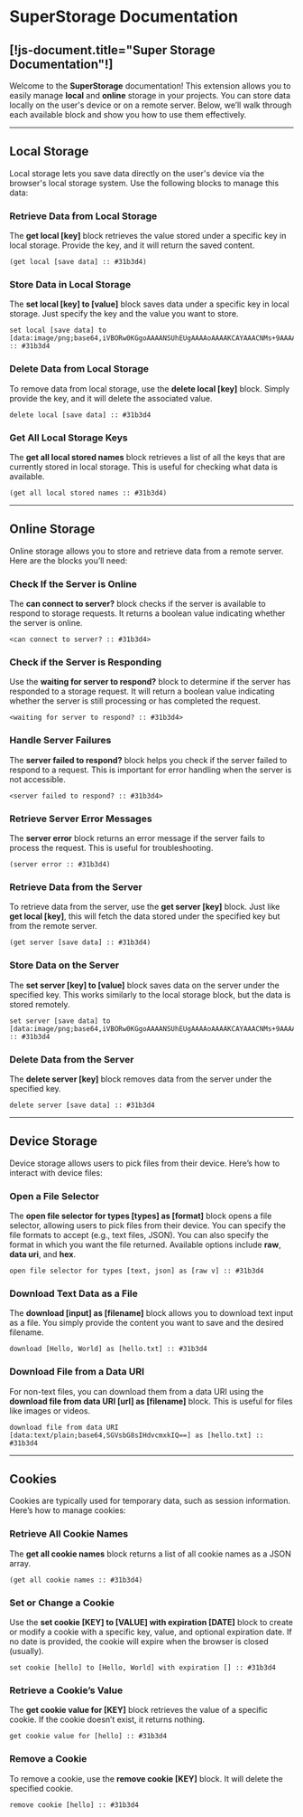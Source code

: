 # SuperStorage Documentation
[!js-document.title="Super Storage Documentation"!]
---

Welcome to the **SuperStorage** documentation! This extension allows you to easily manage **local** and **online** storage in your projects. You can store data locally on the user's device or on a remote server. Below, we’ll walk through each available block and show you how to use them effectively.

---

## Local Storage

Local storage lets you save data directly on the user's device via the browser's local storage system. Use the following blocks to manage this data:

### Retrieve Data from Local Storage

The **get local [key]** block retrieves the value stored under a specific key in local storage. Provide the key, and it will return the saved content.

```scratch3
(get local [save data] :: #31b3d4)
```

### Store Data in Local Storage

The **set local [key] to [value]** block saves data under a specific key in local storage. Just specify the key and the value you want to store.

```scratch3
set local [save data] to [data:image/png;base64,iVBORw0KGgoAAAANSUhEUgAAAAoAAAAKCAYAAACNMs+9AAAAAXNSR0IArs4c6QAAAEpJREFUKFOdkFEKACAIQ+f9D20sUqZUUH45fajTUMObttCZACCkmkzWorGDYtjsEVTomHewnZjSv8Hr6uJu3cxaMfr8Hn2FGspBA/gaFwffFgUWAAAAAElFTkSuQmCC] :: #31b3d4
```

### Delete Data from Local Storage

To remove data from local storage, use the **delete local [key]** block. Simply provide the key, and it will delete the associated value.

```scratch3
delete local [save data] :: #31b3d4
```

### Get All Local Storage Keys

The **get all local stored names** block retrieves a list of all the keys that are currently stored in local storage. This is useful for checking what data is available.

```scratch3
(get all local stored names :: #31b3d4)
```

---

## Online Storage

Online storage allows you to store and retrieve data from a remote server. Here are the blocks you’ll need:

### Check If the Server is Online

The **can connect to server?** block checks if the server is available to respond to storage requests. It returns a boolean value indicating whether the server is online.

```scratch3
<can connect to server? :: #31b3d4>
```

### Check if the Server is Responding

Use the **waiting for server to respond?** block to determine if the server has responded to a storage request. It will return a boolean value indicating whether the server is still processing or has completed the request.

```scratch3
<waiting for server to respond? :: #31b3d4>
```

### Handle Server Failures

The **server failed to respond?** block helps you check if the server failed to respond to a request. This is important for error handling when the server is not accessible.

```scratch3
<server failed to respond? :: #31b3d4>
```

### Retrieve Server Error Messages

The **server error** block returns an error message if the server fails to process the request. This is useful for troubleshooting.

```scratch3
(server error :: #31b3d4)
```

### Retrieve Data from the Server

To retrieve data from the server, use the **get server [key]** block. Just like **get local [key]**, this will fetch the data stored under the specified key but from the remote server.

```scratch3
(get server [save data] :: #31b3d4)
```

### Store Data on the Server

The **set server [key] to [value]** block saves data on the server under the specified key. This works similarly to the local storage block, but the data is stored remotely.

```scratch3
set server [save data] to [data:image/png;base64,iVBORw0KGgoAAAANSUhEUgAAAAoAAAAKCAYAAACNMs+9AAAAAXNSR0IArs4c6QAAAEtJREFUKFOdkMEOADAEQ+v/P3pLZRpkDpuT6osoQ63VtIVWA4BQ1mQ0C+MGxTL3CGZo7DvYTpRc3+CU2jeWdOdmzor3/J78ihxIizZwEhYHj2iVjAAAAABJRU5ErkJggg==] :: #31b3d4
```

### Delete Data from the Server

The **delete server [key]** block removes data from the server under the specified key.

```scratch3
delete server [save data] :: #31b3d4
```

---

## Device Storage

Device storage allows users to pick files from their device. Here’s how to interact with device files:

### Open a File Selector

The **open file selector for types [types] as [format]** block opens a file selector, allowing users to pick files from their device. You can specify the file formats to accept (e.g., text files, JSON). You can also specify the format in which you want the file returned. Available options include **raw**, **data uri**, and **hex**.

```scratch3
open file selector for types [text, json] as [raw v] :: #31b3d4
```

### Download Text Data as a File

The **download [input] as [filename]** block allows you to download text input as a file. You simply provide the content you want to save and the desired filename.

```scratch3
download [Hello, World] as [hello.txt] :: #31b3d4
```

### Download File from a Data URI

For non-text files, you can download them from a data URI using the **download file from data URI [url] as [filename]** block. This is useful for files like images or videos.

```scratch3
download file from data URI [data:text/plain;base64,SGVsbG8sIHdvcmxkIQ==] as [hello.txt] :: #31b3d4
```

---

## Cookies

Cookies are typically used for temporary data, such as session information. Here’s how to manage cookies:

### Retrieve All Cookie Names

The **get all cookie names** block returns a list of all cookie names as a JSON array.

```scratch3
(get all cookie names :: #31b3d4)
```

### Set or Change a Cookie

Use the **set cookie [KEY] to [VALUE] with expiration [DATE]** block to create or modify a cookie with a specific key, value, and optional expiration date. If no date is provided, the cookie will expire when the browser is closed <light>(usually)</light>.

```scratch3
set cookie [hello] to [Hello, World] with expiration [] :: #31b3d4
```

### Retrieve a Cookie’s Value

The **get cookie value for [KEY]** block retrieves the value of a specific cookie. If the cookie doesn’t exist, it returns nothing.

```scratch3
get cookie value for [hello] :: #31b3d4
```

### Remove a Cookie

To remove a cookie, use the **remove cookie [KEY]** block. It will delete the specified cookie.

```scratch3
remove cookie [hello] :: #31b3d4
```

